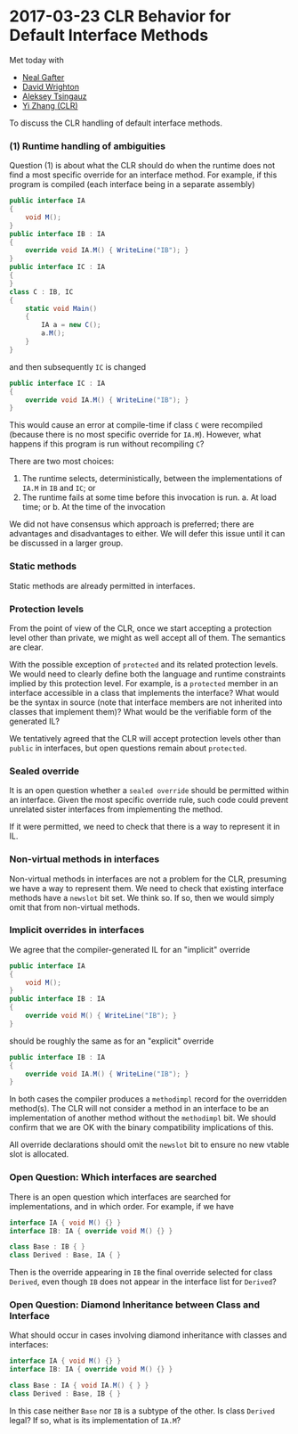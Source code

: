 2017-03-23 CLR Behavior for Default Interface Methods
==========================================

Met today with
- [Neal Gafter](https://github.com/gafter)
- [David Wrighton](https://github.com/davidwrighton)
- [Aleksey Tsingauz](https://github.com/AlekseyTs)
- [Yi Zhang (CLR)](https://github.com/yizhang82)

To discuss the CLR handling of default interface methods.

### (1) Runtime handling of ambiguities

Question (1) is about what the CLR should do when the runtime does not find a most specific override for an interface method. For example, if this program is compiled (each interface being in a separate assembly)

``` c#
public interface IA
{
    void M();
}
public interface IB : IA
{
    override void IA.M() { WriteLine("IB"); }
}
public interface IC : IA
{
}
class C : IB, IC
{
    static void Main()
    {
        IA a = new C();
        a.M();
    }
}
```

and then subsequently `IC` is changed

``` c#
public interface IC : IA
{
    override void IA.M() { WriteLine("IB"); }
}
```

This would cause an error at compile-time if class `C` were recompiled (because there is no most specific override for `IA.M`). However, what happens if this program is run without recompiling `C`?

There are two most choices:
1. The runtime selects, deterministically, between the implementations of `IA.M` in `IB` and `IC`; or
2. The runtime fails at some time before this invocation is run.
  a. At load time; or
  b. At the time of the invocation

We did not have consensus which approach is preferred; there are advantages and disadvantages to either. We will defer this issue until it can be discussed in a larger group.

### Static methods

Static methods are already permitted in interfaces.

### Protection levels

From the point of view of the CLR, once we start accepting a protection level other than private, we might as well accept all of them. The semantics are clear.

With the possible exception of `protected` and its related protection levels. We would need to clearly define both the language and runtime constraints implied by this protection level. For example, is a `protected` member in an interface accessible in a class that implements the interface? What would be the syntax in source (note that interface members are not inherited into classes that implement them)? What would be the verifiable form of the generated IL?

We tentatively agreed that the CLR will accept protection levels other than `public` in interfaces, but open questions remain about `protected`.

### Sealed override

It is an open question whether a `sealed override` should be permitted within an interface. Given the most specific override rule, such code could prevent unrelated sister interfaces from implementing the method.

If it were permitted, we need to check that there is a way to represent it in IL.

### Non-virtual methods in interfaces

Non-virtual methods in interfaces are not a problem for the CLR, presuming we have a way to represent them. We need to check that existing interface methods have a `newslot` bit set. We think so. If so, then we would simply omit that from non-virtual methods.

### Implicit overrides in interfaces

We agree that the compiler-generated IL for an "implicit" override

``` c#
public interface IA
{
    void M();
}
public interface IB : IA
{
    override void M() { WriteLine("IB"); }
}
```

should be roughly the same as for an "explicit" override

``` c#
public interface IB : IA
{
    override void IA.M() { WriteLine("IB"); }
}
```

In both cases the compiler produces a `methodimpl` record for the overridden method(s). The CLR will not consider a method in an interface to be an implementation of another method without the `methodimpl` bit. We should confirm that we are OK with the binary compatibility implications of this.

All override declarations should omit the `newslot` bit to ensure no new vtable slot is allocated.

### Open Question: Which interfaces are searched

There is an open question which interfaces are searched for implementations, and in which order. For example, if we have

``` c#
interface IA { void M() {} }
interface IB: IA { override void M() {} }

class Base : IB { }
class Derived : Base, IA { }
```

Then is the override appearing in `IB` the final override selected for class `Derived`, even though `IB` does not appear in the interface list for `Derived`?

### Open Question: Diamond Inheritance between Class and Interface

What should occur in cases involving diamond inheritance with classes and interfaces:

``` c#
interface IA { void M() {} }
interface IB: IA { override void M() {} }

class Base : IA { void IA.M() { } }
class Derived : Base, IB { }
```

In this case neither `Base` nor `IB` is a subtype of the other. Is class `Derived` legal? If so, what is its implementation of `IA.M`?